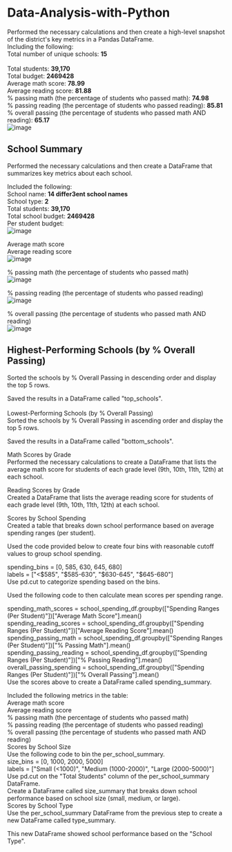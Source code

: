 # Data-Analysis-with-Python  
Performed the necessary calculations and then create a high-level snapshot of the district's key metrics in a Pandas DataFrame. <br />
Including the following:<br />
Total number of unique schools: **15** <br />  
Total students: **39,170**<br />
Total budget: **2469428**<br /> 
Average math score: **78.99**<br />
Average reading score: **81.88**<br />
% passing math (the percentage of students who passed math): **74.98** <br />
% passing reading (the percentage of students who passed reading): **85.81**<br />
% overall passing (the percentage of students who passed math AND reading): **65.17**<br />
![image](https://github.com/dclaxto1/Data-Analysis-with-Python/assets/128431134/8aa9c6b4-0afc-4927-9505-8a271ac39a8a)


## School Summary<br />
Performed the necessary calculations and then create a DataFrame that summarizes key metrics about each school.

Included the following:<br />
School name: **14 differ3ent school names**<br />
School type: **2**<br />
Total students: **39,170**<br />
Total school budget: **2469428**<br />
Per student budget:<br />
![image](https://github.com/dclaxto1/Data-Analysis-with-Python/assets/128431134/843e09d0-ec48-4feb-957d-785bf57bec5b)

Average math score<br />
Average reading score<br />
![image](https://github.com/dclaxto1/Data-Analysis-with-Python/assets/128431134/ecb42434-003a-4c27-8ecc-5ec12280c69b)

% passing math (the percentage of students who passed math)<br />
![image](https://github.com/dclaxto1/Data-Analysis-with-Python/assets/128431134/3d1a3d95-5b23-4b78-99b4-4aa7769183d4)

% passing reading (the percentage of students who passed reading)<br />
![image](https://github.com/dclaxto1/Data-Analysis-with-Python/assets/128431134/446f5326-62fa-454d-b02f-0693d8f3d932)

% overall passing (the percentage of students who passed math AND reading)<br />
![image](https://github.com/dclaxto1/Data-Analysis-with-Python/assets/128431134/bdbd0ffa-73d3-4138-9a93-2920c44d4524)

## Highest-Performing Schools (by % Overall Passing)<br />
Sorted the schools by % Overall Passing in descending order and display the top 5 rows.<br />

Saved the results in a DataFrame called "top_schools".<br />
<br />
Lowest-Performing Schools (by % Overall Passing)<br />
Sorted the schools by % Overall Passing in ascending order and display the top 5 rows.<br />

Saved the results in a DataFrame called "bottom_schools".<br />

Math Scores by Grade<br />
Performed the necessary calculations to create a DataFrame that lists the average math score for students of each grade level (9th, 10th, 11th, 12th) at each school.<br />

Reading Scores by Grade<br />
Created a DataFrame that lists the average reading score for students of each grade level (9th, 10th, 11th, 12th) at each school.<br />

Scores by School Spending<br />
Created a table that breaks down school performance based on average spending ranges (per student).<br />

Used the code provided below to create four bins with reasonable cutoff values to group school spending.<br />
  
spending_bins = [0, 585, 630, 645, 680]<br />
labels = ["<$585", "$585-630", "$630-645", "$645-680"]<br />
Use pd.cut to categorize spending based on the bins.<br />

Used the following code to then calculate mean scores per spending range.<br />

spending_math_scores = school_spending_df.groupby(["Spending Ranges (Per Student)"])["Average Math Score"].mean()<br />
spending_reading_scores = school_spending_df.groupby(["Spending Ranges (Per Student)"])["Average Reading Score"].mean()<br />
spending_passing_math = school_spending_df.groupby(["Spending Ranges (Per Student)"])["% Passing Math"].mean()<br />
spending_passing_reading = school_spending_df.groupby(["Spending Ranges (Per Student)"])["% Passing Reading"].mean()<br />
overall_passing_spending = school_spending_df.groupby(["Spending Ranges (Per Student)"])["% Overall Passing"].mean()<br />
Use the scores above to create a DataFrame called spending_summary.<br />

Included the following metrics in the table:<br />
Average math score<br />
Average reading score<br />
% passing math (the percentage of students who passed math)<br />
% passing reading (the percentage of students who passed reading)<br />
% overall passing (the percentage of students who passed math AND reading)<br />
Scores by School Size<br />
Use the following code to bin the per_school_summary.<br />
size_bins = [0, 1000, 2000, 5000]<br />
labels = ["Small (<1000)", "Medium (1000-2000)", "Large (2000-5000)"]<br />
Use pd.cut on the "Total Students" column of the per_school_summary DataFrame.<br />
Create a DataFrame called size_summary that breaks down school performance based on school size (small, medium, or large).<br />
Scores by School Type<br />
Use the per_school_summary DataFrame from the previous step to create a new DataFrame called type_summary.<br />

This new DataFrame showed school performance based on the "School Type".<br />
